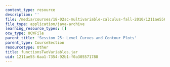 ```yaml
---
content_type: resource
description: ''
file: /media/courses/18-02sc-multivariable-calculus-fall-2010/1211ae556aa1735492b1f0a305571788_functionsTwoVariables.jar
file_type: application/java-archive
learning_resource_types: []
ocw_type: OCWFile
parent_title: 'Session 25: Level Curves and Contour Plots'
parent_type: CourseSection
resourcetype: Other
title: functionsTwoVariables.jar
uid: 1211ae55-6aa1-7354-92b1-f0a305571788
---
```

